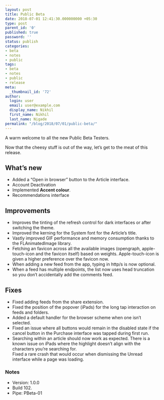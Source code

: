 ```yaml
---
layout: post
title: Public Beta
date: 2018-07-01 12:41:30.000000000 +05:30
type: post
parent_id: '0'
published: true
password: ''
status: publish
categories:
- beta
- notes
- public
tags:
- beta
- notes
- public
- release
meta:
  _thumbnail_id: '72'
author:
  login: user
  email: user@example.com
  display_name: Nikhil
  first_name: Nikhil
  last_name: Nigade
permalink: "/blog/2018/07/01/public-beta/"
---
```

<p>A warm welcome to all the new Public Beta Testers. </p>
<p>Now that the cheesy stuff is out of the way, let’s get to the meat of this release.</p>
<h2>What’s new</h2>
<ul>
<li>Added a “Open in browser” button to the Article interface.</li>
<li>Account Deactivation</li>
<li>Implemented <strong>Accent colour</strong>. </li>
<li>Recommendations interface </li>
</ul>
<h2>Improvements</h2>
<ul>
<li>Improves the tinting of the refresh control for dark interfaces or after switching the theme.</li>
<li>Improved the kerning for the System font for the Article’s title.</li>
<li>Vastly improved GIF performance and memory consumption thanks to the FLAnimatedImage library. </li>
<li>Fetching an favicon across all the available images (opengraph, apple-touch-icon and the favicon itself) based on weights. Apple-touch-icon is given a higher preference over the favicon now.</li>
<li>When adding a new feed from the app, typing in http/s is now optional. </li>
<li>When a feed has multiple endpoints, the list now uses head truncation so you don’t accidentally add the comments feed. </li>
</ul>
<h2>Fixes</h2>
<ul>
<li>Fixed adding feeds from the share extension.</li>
<li>Fixed the position of the popover (iPads) for the long tap interaction on feeds and folders.</li>
<li>Added a default handler for the browser scheme when one isn’t selected.</li>
<li>Fixed an issue where all buttons would remain in the disabled state if the cancel button in the Purchase interface was tapped during first run.</li>
<li>Searching within an article should now work as expected. There is a known issue on iPads where the highlight doesn’t align with the characters you’re searching for. <br />Fixed a rare crash that would occur when dismissing the Unread interface while a page was loading.</li>
</ul>
<h3>Notes</h3>
<ul>
<li>Version: 1.0.0</li>
<li>Build 102.</li>
<li>Pipe: PBeta-01</li>
</ul>
